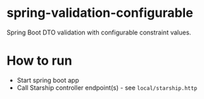 # spring-validation-configurable

Spring Boot DTO validation with configurable constraint values.

# How to run

- Start spring boot app
- Call Starship controller endpoint(s) - see `local/starship.http`